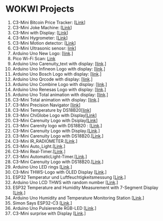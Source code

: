 # WOKWI Projects
1. C3-Mini Bitcoin Price Tracker: [[Link](https://wokwi.com/projects/371565043567756289 'C3-Mini Bitcoin Price Tracker')]
2. C3-Mini Joke Machine: [[Link](https://wokwi.com/projects/342032431249883731 'C3-Mini Joke Machine')]
3. C3-Mini with Display: [[Link](https://wokwi.com/projects/382550402251322369 'arbitray example just to make the home challenge')]
4. C3-Mini Hygrometer: [[Link](https://wokwi.com/projects/379860761904787457 'Hygrometer')]
5. C3-Mini Motion detector: [[Link](https://wokwi.com/projects/379765052183862273)]
6. C3-Mini Ultrasonic senosr: [link](https://wokwi.com/projects/383932440914521089)]
7. Arduino Uno New Logo: [[link](https://wokwi.com/projects/385190303555727361).]
8. Pico Wi-Fi Scan: [Link](https://wokwi.com/projects/360480722185134081)
9. Arduino Uno Carenuity_text with display: [[link](https://wokwi.com/projects/386440052475928577).]
10. Arduino Uno Infineon Logo with display: [[link](https://wokwi.com/projects/386441682895354881).]
11. Arduino Uno Bosch Logo with display: [[link](https://wokwi.com/projects/386441402135962625).]
12. Arduino Uno Qrcode with display: [[link](https://wokwi.com/projects/386442099372992513).]
13. Arduino Uno Combine Logo with display: [[link](https://wokwi.com/projects/386442395150099457).]
14. Arduino Uno Renesas Logo with display: [[link](https://wokwi.com/projects/386441133303064577).]
15. Arduino Uno Total animation with display: [[link](https://wokwi.com/projects/387454853192388609).]
16. C3-Mini Total animation with display: [[link](https://wokwi.com/projects/388252528161775617).]
17. C3-Mini Precision Navigator [[link](https://wokwi.com/projects/388918952859582465)]
18. C3-Mini Temperature by DS18B20[[link](https://wokwi.com/projects/389678380628663297)]
19. C3-Mini ChiGlobe Logo with Display[[Link](https://wokwi.com/projects/390732121800758273)]
20. C3-Mini Carenuity Logo with Dsiplay[[Link](https://wokwi.com/projects/390728591718082561)]
21. C3-Mini Carenity logo with DS18B20 : [[Link](https://wokwi.com/projects/389720022687491073).]
22. C3-Mini Carenuity Logo with Display.[[Link](https://wokwi.com/projects/390728591718082561).]
23. C3-Mini Carenuity Logo with DS18B20.[[Link](https://wokwi.com/projects/389720022687491073).]
24. C3-Mini IR_RADIOMETER.[[Link](https://wokwi.com/projects/393820490809468929).]
25. C3-Mini Auto_Light.[[Link](https://wokwi.com/projects/395523025458749441).]
26. C3-Mini Real-Timer.[[Link](https://wokwi.com/projects/395909053609546753).]
27. C3-Mini AutomaticLight-Timer.[[Link](https://wokwi.com/projects/396044016424422401).]
28. C3-Mini Carenuity Logo with DS18B20.[[Link](https://wokwi.com/projects/389720022687491073).]
29. Arduino Uno LED rings [[Link](https://wokwi.com/projects/410100003669823489).]
30. C3-Mini THWS-Logo with OLED Display [[Link](https://wokwi.com/projects/414266527615099905).]
31. ESP32 Temperatur und Luftfeuchtigkeitsmessung [[Link](https://wokwi.com/projects/414344951640901633).]
32. Arduino Uno LCD THWS with random number [[Link](https://wokwi.com/projects/414634191354576897).]
33. ESP32 Temperature and Humidity Measurement with 7-Segment Display [[Link](https://wokwi.com/projects/414346579501274113).]
34. Arduino Uno Humidity and Temperature Monitoring Station [[Link](https://wokwi.com/projects/414548843141306369).]
35. Simon Says ESP32-C3 [[Link](https://wokwi.com/projects/414878963606090753).]
36. Arduino Uno Pulsierende RGB-LED [[Link](https://wokwi.com/projects/414906550842349569).]
37. C3-Mini surprise with Display [[Link](https://wokwi.com/projects/415033768149590017).]
